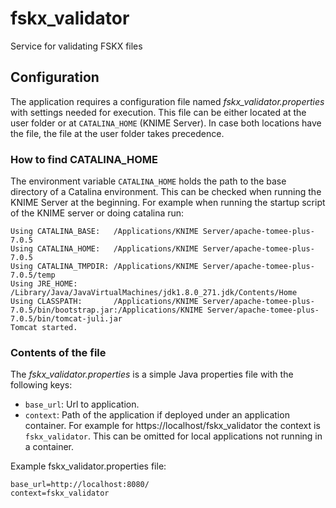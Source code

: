 # fskx_validator
Service for validating FSKX files

## Configuration
The application requires a configuration file named *fskx_validator.properties* with settings needed for execution. This file can be either located at the user folder or at `CATALINA_HOME` (KNIME Server). In case both locations have the file, the file at the user folder takes precedence.

### How to find CATALINA_HOME
The environment variable `CATALINA_HOME` holds the path to the base directory of a Catalina environment. This can be checked when running the KNIME Server at the beginning. For example when running the startup script of the KNIME server or doing catalina run:

```
Using CATALINA_BASE:   /Applications/KNIME Server/apache-tomee-plus-7.0.5
Using CATALINA_HOME:   /Applications/KNIME Server/apache-tomee-plus-7.0.5
Using CATALINA_TMPDIR: /Applications/KNIME Server/apache-tomee-plus-7.0.5/temp
Using JRE_HOME:        /Library/Java/JavaVirtualMachines/jdk1.8.0_271.jdk/Contents/Home
Using CLASSPATH:       /Applications/KNIME Server/apache-tomee-plus-7.0.5/bin/bootstrap.jar:/Applications/KNIME Server/apache-tomee-plus-7.0.5/bin/tomcat-juli.jar
Tomcat started.
```

### Contents of the file

The *fskx_validator.properties* is a simple Java properties file with the following keys:
* `base_url`: Url to application.
* `context`: Path of the application if deployed under an application container. For example for https://localhost/fskx_validator the context is `fskx_validator`. This can be omitted for local applications not running in a container.

Example fskx_validator.properties file:
```
base_url=http://localhost:8080/
context=fskx_validator
```
